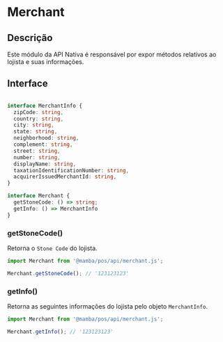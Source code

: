 # Merchant

## Descrição

Este módulo da API Nativa é responsável por expor métodos relativos ao lojista e suas informações.

## Interface

```ts

interface MerchantInfo {
  zipCode: string,
  country: string,
  city: string,
  state: string,
  neighborhood: string,
  complement: string,
  street: string,
  number: string,
  displayName: string,
  taxationIdentificationNumber: string,
  acquirerIssuedMerchantId: string,
}

interface Merchant {
  getStoneCode: () => string;
  getInfo: () => MerchantInfo
}
```

### getStoneCode()

Retorna o `Stone Code` do lojista.

```js
import Merchant from '@mamba/pos/api/merchant.js';

Merchant.getStoneCode(); // '123123123'
```

### getInfo()

Retorna as seguintes informações do lojista pelo objeto `MerchantInfo`.

```js
import Merchant from '@mamba/pos/api/merchant.js';

Merchant.getInfo(); // '123123123'
```
